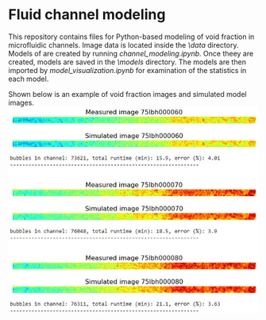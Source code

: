# Fluid channel modeling

This repository contains files for Python-based modeling of void fraction in microfluidic channels. Image data is located inside the *\data* directory. Models of are created by running *channel_modeling.ipynb*. Once theey are created, models are saved in the *\models* directory. The models are then imported by *model_visualization.ipynb* for examination of the statistics in each model.

Shown below is an example of void fraction images and simulated model images.
![Example of channel images and models](./img/example_models.JPG)
